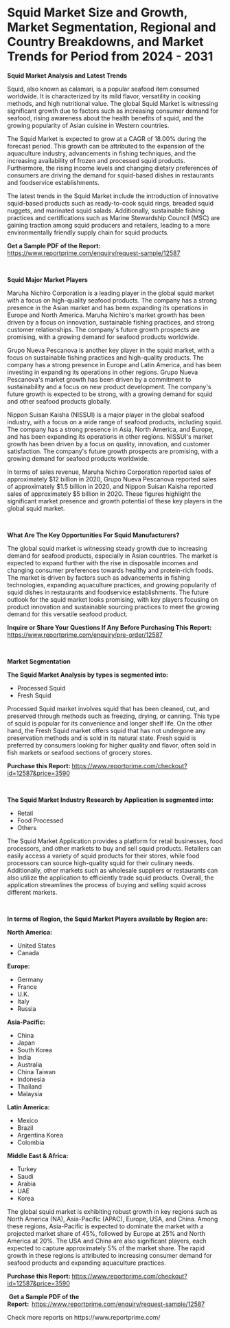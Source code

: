 <p><h1>Squid Market Size and Growth, Market Segmentation, Regional and Country Breakdowns, and Market Trends for Period from 2024 -  2031</h1></p><p><strong>Squid Market Analysis and Latest Trends</strong></p>
<p><p>Squid, also known as calamari, is a popular seafood item consumed worldwide. It is characterized by its mild flavor, versatility in cooking methods, and high nutritional value. The global Squid Market is witnessing significant growth due to factors such as increasing consumer demand for seafood, rising awareness about the health benefits of squid, and the growing popularity of Asian cuisine in Western countries.</p><p>The Squid Market is expected to grow at a CAGR of 18.00% during the forecast period. This growth can be attributed to the expansion of the aquaculture industry, advancements in fishing techniques, and the increasing availability of frozen and processed squid products. Furthermore, the rising income levels and changing dietary preferences of consumers are driving the demand for squid-based dishes in restaurants and foodservice establishments.</p><p>The latest trends in the Squid Market include the introduction of innovative squid-based products such as ready-to-cook squid rings, breaded squid nuggets, and marinated squid salads. Additionally, sustainable fishing practices and certifications such as Marine Stewardship Council (MSC) are gaining traction among squid producers and retailers, leading to a more environmentally friendly supply chain for squid products.</p></p>
<p><strong>Get a Sample PDF of the Report:&nbsp;</strong> <a href="https://www.reportprime.com/enquiry/request-sample/12587">https://www.reportprime.com/enquiry/request-sample/12587</a></p>
<p>&nbsp;</p>
<p><strong>Squid Major Market Players</strong></p>
<p><p>Maruha Nichiro Corporation is a leading player in the global squid market with a focus on high-quality seafood products. The company has a strong presence in the Asian market and has been expanding its operations in Europe and North America. Maruha Nichiro's market growth has been driven by a focus on innovation, sustainable fishing practices, and strong customer relationships. The company's future growth prospects are promising, with a growing demand for seafood products worldwide.</p><p>Grupo Nueva Pescanova is another key player in the squid market, with a focus on sustainable fishing practices and high-quality products. The company has a strong presence in Europe and Latin America, and has been investing in expanding its operations in other regions. Grupo Nueva Pescanova's market growth has been driven by a commitment to sustainability and a focus on new product development. The company's future growth is expected to be strong, with a growing demand for squid and other seafood products globally.</p><p>Nippon Suisan Kaisha (NISSUI) is a major player in the global seafood industry, with a focus on a wide range of seafood products, including squid. The company has a strong presence in Asia, North America, and Europe, and has been expanding its operations in other regions. NISSUI's market growth has been driven by a focus on quality, innovation, and customer satisfaction. The company's future growth prospects are promising, with a growing demand for seafood products worldwide.</p><p>In terms of sales revenue, Maruha Nichiro Corporation reported sales of approximately $12 billion in 2020, Grupo Nueva Pescanova reported sales of approximately $1.5 billion in 2020, and Nippon Suisan Kaisha reported sales of approximately $5 billion in 2020. These figures highlight the significant market presence and growth potential of these key players in the global squid market.</p></p>
<p>&nbsp;</p>
<p><strong>What Are The Key Opportunities For Squid Manufacturers?</strong></p>
<p><p>The global squid market is witnessing steady growth due to increasing demand for seafood products, especially in Asian countries. The market is expected to expand further with the rise in disposable incomes and changing consumer preferences towards healthy and protein-rich foods. The market is driven by factors such as advancements in fishing technologies, expanding aquaculture practices, and growing popularity of squid dishes in restaurants and foodservice establishments. The future outlook for the squid market looks promising, with key players focusing on product innovation and sustainable sourcing practices to meet the growing demand for this versatile seafood product.</p></p>
<p><strong>Inquire or Share Your Questions If Any Before Purchasing This Report:</strong> <a href="https://www.reportprime.com/enquiry/pre-order/12587">https://www.reportprime.com/enquiry/pre-order/12587</a></p>
<p>&nbsp;</p>
<p><strong>Market Segmentation</strong></p>
<p><strong>The Squid Market Analysis by types is segmented into:</strong></p>
<p><ul><li>Processed Squid</li><li>Fresh Squid</li></ul></p>
<p><p>Processed Squid market involves squid that has been cleaned, cut, and preserved through methods such as freezing, drying, or canning. This type of squid is popular for its convenience and longer shelf life. On the other hand, the Fresh Squid market offers squid that has not undergone any preservation methods and is sold in its natural state. Fresh squid is preferred by consumers looking for higher quality and flavor, often sold in fish markets or seafood sections of grocery stores.</p></p>
<p><strong>Purchase this Report:&nbsp;</strong><a href="https://www.reportprime.com/checkout?id=12587&price=3590">https://www.reportprime.com/checkout?id=12587&price=3590</a></p>
<p>&nbsp;</p>
<p><strong>The Squid Market Industry Research by Application is segmented into:</strong></p>
<p><ul><li>Retail</li><li>Food Processed</li><li>Others</li></ul></p>
<p><p>The Squid Market Application provides a platform for retail businesses, food processors, and other markets to buy and sell squid products. Retailers can easily access a variety of squid products for their stores, while food processors can source high-quality squid for their culinary needs. Additionally, other markets such as wholesale suppliers or restaurants can also utilize the application to efficiently trade squid products. Overall, the application streamlines the process of buying and selling squid across different markets.</p></p>
<p>&nbsp;</p>
<p><strong>In terms of Region, the Squid Market Players available by Region are:</strong></p>
<p>
    <p> <strong> North America: </strong>
        <ul>
            <li>United States</li>
            <li>Canada</li>
        </ul>
        </p> 
    <p> <strong> Europe: </strong>
        <ul>
            <li>Germany</li>
            <li>France</li>
            <li>U.K.</li>
            <li>Italy</li>
            <li>Russia</li>
        </ul>
        </p> 
    <p> <strong> Asia-Pacific: </strong>
        <ul>
            <li>China</li>
            <li>Japan</li>
            <li>South Korea</li>
            <li>India</li>
            <li>Australia</li>
            <li>China Taiwan</li>
            <li>Indonesia</li>
            <li>Thailand</li>
            <li>Malaysia</li>
        </ul>
        </p> 
    <p> <strong> Latin America: </strong>
        <ul>
            <li>Mexico</li>
            <li>Brazil</li>
            <li>Argentina Korea</li>
            <li>Colombia</li>
        </ul>
        </p> 
    <p> <strong> Middle East & Africa: </strong>
        <ul>
            <li>Turkey</li>
            <li>Saudi</li>
            <li>Arabia</li>
            <li>UAE</li>
            <li>Korea</li>
        </ul>
    </p>
    </p>
<p><p>The global squid market is exhibiting robust growth in key regions such as North America (NA), Asia-Pacific (APAC), Europe, USA, and China. Among these regions, Asia-Pacific is expected to dominate the market with a projected market share of 45%, followed by Europe at 25% and North America at 20%. The USA and China are also significant players, each expected to capture approximately 5% of the market share. The rapid growth in these regions is attributed to increasing consumer demand for seafood products and expanding aquaculture practices.</p></p>
<p><strong>Purchase this Report: </strong><a href="https://www.reportprime.com/checkout?id=12587&price=3590">https://www.reportprime.com/checkout?id=12587&price=3590</a></p>
<p>&nbsp;<strong>Get a Sample PDF of the Report:&nbsp;&nbsp;</strong><a href="https://www.reportprime.com/enquiry/request-sample/12587">https://www.reportprime.com/enquiry/request-sample/12587</a></p>
<p><strong></strong></p>
<p>Check more reports on https://www.reportprime.com/</p>